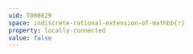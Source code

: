 ```yaml
---
uid: T000829
space: indiscrete-rational-extension-of-mathbb{r}
property: locally-connected
value: false
---
```

